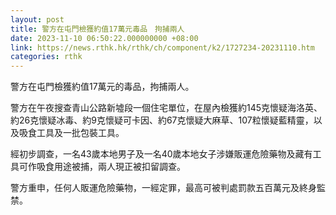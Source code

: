 ```yaml
---
layout: post
title: 警方在屯門檢獲約值17萬元毒品　拘捕兩人
date: 2023-11-10 06:50:22.000000000 +08:00
link: https://news.rthk.hk/rthk/ch/component/k2/1727234-20231110.htm
categories: rthk
---
```


警方在屯門檢獲約值17萬元的毒品，拘捕兩人。

警方在午夜搜查青山公路新墟段一個住宅單位，在屋內檢獲約145克懷疑海洛英、約26克懷疑冰毒、約9克懷疑可卡因、約67克懷疑大麻草、107粒懷疑藍精靈，以及吸食工具及一批包裝工具。

經初步調查，一名43歲本地男子及一名40歲本地女子涉嫌販運危險藥物及藏有工具可作吸食用途被捕，兩人現正被扣留調查。

警方重申，任何人販運危險藥物，一經定罪，最高可被判處罰款五百萬元及終身監禁。
